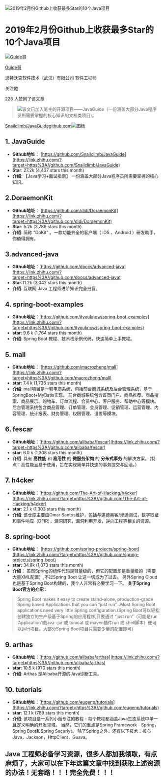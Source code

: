 ![2019年2月份Github上收获最多Star的10个Java项目](https://pic2.zhimg.com/v2-a6e56c390be4d9cc24cde2d004fae23e_1200x500.jpg)

# 2019年2月份Github上收获最多Star的10个Java项目

[![Guide哥](https://pic1.zhimg.com/v2-412c365dddfc84e85a8b2c9407b11330_xs.jpg)](https://www.zhihu.com/people/javaguide)

[Guide哥](https://www.zhihu.com/people/javaguide)[](https://www.zhihu.com/question/48510028)

思特沃克软件技术（武汉）有限公司 软件工程师

关注他

226 人赞同了该文章

> ![]([https://my-blog-to-use.oss-cn-beijing.aliyuncs.com/2019-3/公众号.png](https://link.zhihu.com/?target=https%3A//my-blog-to-use.oss-cn-beijing.aliyuncs.com/2019-3/%E5%85%AC%E4%BC%97%E5%8F%B7.png))该文已加入笔主的开源项目——JavaGuide（一份涵盖大部分Java程序员所需要掌握的核心知识的文档类项目)。

[Snailclimb/JavaGuidegithub.com![图标](https://pic2.zhimg.com/v2-8ba6b89d30e0635c0bf932c60bc1ba65_ipico.jpg)](https://link.zhihu.com/?target=https%3A//github.com/Snailclimb/JavaGuide)

## 1. JavaGuide

- **Github地址**： [https://github.com/Snailclimb/JavaGuide](https://link.zhihu.com/?target=https%3A//github.com/Snailclimb/JavaGuide)
- **Star**: 27.2k (4,437 stars this month)
- **介绍**: 【Java学习+面试指南】 一份涵盖大部分Java程序员所需要掌握的核心知识。

## 2.DoraemonKit

- **Github地址**： [https://github.com/didi/DoraemonKit](https://link.zhihu.com/?target=https%3A//github.com/didi/DoraemonKit)
- **Star**: 5.2k (3,786 stars this month)
- **介绍**: 简称 "DoKit" 。一款功能齐全的客户端（ iOS 、Android ）研发助手，你值得拥有。

## 3.advanced-java

- **Github地址**：[https://github.com/doocs/advanced-java](https://link.zhihu.com/?target=https%3A//github.com/doocs/advanced-java)
- **Star**:11.2k (3,042 stars this month)
- **介绍**: 互联网 Java 工程师进阶知识完全扫盲。

## 4. spring-boot-examples

- **Github地址**：[https://github.com/ityouknow/spring-boot-examples](https://link.zhihu.com/?target=https%3A//github.com/ityouknow/spring-boot-examples)
- **star**: 9.6 k (1,764 stars this month)
- **介绍**: Spring Boot 教程、技术栈示例代码，快速简单上手教程。

## 5. mall

- **Github地址**： [https://github.com/macrozheng/mall](https://link.zhihu.com/?target=https%3A//github.com/macrozheng/mall)
- **star**: 7.4 k (1,736 stars this month)
- **介绍**: mall项目是一套电商系统，包括前台商城系统及后台管理系统，基于SpringBoot+MyBatis实现。 前台商城系统包含首页门户、商品推荐、商品搜索、商品展示、购物车、订单流程、会员中心、客户服务、帮助中心等模块。 后台管理系统包含商品管理、订单管理、会员管理、促销管理、运营管理、内容管理、统计报表、财务管理、权限管理、设置等模块。

## 6. fescar

- **Github地址**：[https://github.com/alibaba/fescar](https://link.zhihu.com/?target=https%3A//github.com/alibaba/fescar)
- **star**: 6.0 k (1,308 stars this month)
- **介绍**: 具有 **高性能** 和 **易用性** 的 **微服务架构** 的 **分布式事务** 的解决方案。（特点：高性能且易于使用，旨在实现简单并快速的事务提交与回滚。）

## 7. h4cker

- **Github地址**：[https://github.com/The-Art-of-Hacking/h4cker](https://link.zhihu.com/?target=https%3A//github.com/The-Art-of-Hacking/h4cker)
- **star**: 2.1 k (1,303 stars this month)
- **介绍**: 该仓库主要由Omar Santos维护，包括与道德黑客/渗透测试，数字取证和事件响应（DFIR），漏洞研究，漏洞利用开发，逆向工程等相关的资源。

## 8. spring-boot

- **Github地址**： [https://github.com/spring-projects/spring-boot](https://link.zhihu.com/?target=https%3A//github.com/spring-projects/spring-boot)
- **star:** 34.8k (1,073 stars this month)
- **介绍**： 虽然Spring的组件代码是轻量级的，但它的配置却是重量级的（需要大量XML配置）,不过Spring Boot 让这一切成为了过去。 另外Spring Cloud也是基于Spring Boot构建的，我个人非常有必要学习一下。
  **关于Spring Boot官方的介绍：**

> Spring Boot makes it easy to create stand-alone, production-grade Spring based Applications that you can “just run”…Most Spring Boot applications need very little Spring configuration.(Spring Boot可以轻松创建独立的生产级基于Spring的应用程序,只要通过 “just run”（可能是run ‘Application’或java -jar 或 tomcat 或 maven插件run 或 shell脚本）便可以运行项目。大部分Spring Boot项目只需要少量的配置即可)

## 9. arthas

- **Github地址**：[https://github.com/alibaba/arthas](https://link.zhihu.com/?target=https%3A//github.com/alibaba/arthas)
- **star**: 10.5 k (970 stars this month)
- **介绍**: Arthas 是Alibaba开源的Java诊断工具。

## 10. tutorials

- **Github地址**：[https://github.com/eugenp/tutorials](https://link.zhihu.com/?target=https%3A//github.com/eugenp/tutorials)
- **star**: 12.1 k (789 stars this month)
- **介绍**: 该项目是一系列小而专注的教程 - 每个教程都涵盖Java生态系统中单一且定义明确的开发领域。 当然，它们的重点是Spring Framework - Spring，Spring Boot和Spring Securiyt。 除了Spring之外，还有以下技术：核心Java，Jackson，HttpClient，Guava。

## Java 工程师必备学习资源，很多人都加我领取，有点麻烦了，大家可以在下年这篇文章中找到获取上述资源的办法！无套路！！！完全免费！！！